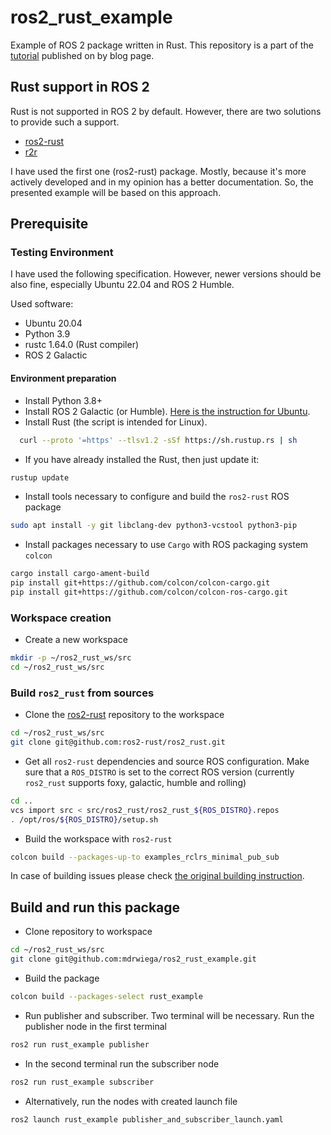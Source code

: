 # ros2_rust_example

Example of ROS 2 package written in Rust.
This repository is a part of the [tutorial](https://mdrwiega.com/ros2-with-rust/) published on by blog page.

## Rust support in ROS 2

Rust is not supported in ROS 2 by default. However, there are two solutions to provide such a support.
- [ros2-rust](https://github.com/ros2-rust/ros2_rust)
- [r2r](https://github.com/sequenceplanner/r2r)

I have used the first one (ros2-rust) package. Mostly, because it's more actively developed and in my opinion has a better documentation. So, the presented example will be based on this approach.

## Prerequisite

### Testing Environment

I have used the following specification. However, newer versions should be also fine, especially Ubuntu 22.04 and ROS 2 Humble.

Used software:
- Ubuntu 20.04
- Python 3.9
- rustc 1.64.0 (Rust compiler)
- ROS 2 Galactic

#### Environment preparation

- Install Python 3.8+
- Install ROS 2 Galactic (or Humble). [Here is the instruction for Ubuntu](https://docs.ros.org/en/galactic/Installation.html).
- Install Rust (the script is intended for Linux).
```bash
  curl --proto '=https' --tlsv1.2 -sSf https://sh.rustup.rs | sh
```

- If you have already installed the Rust, then just update it:
```bash
rustup update
```

- Install tools necessary to configure and build the `ros2-rust` ROS package
```bash
sudo apt install -y git libclang-dev python3-vcstool python3-pip
```

- Install packages necessary to use `Cargo` with ROS packaging system `colcon`
```bash
cargo install cargo-ament-build
pip install git+https://github.com/colcon/colcon-cargo.git
pip install git+https://github.com/colcon/colcon-ros-cargo.git
```

### Workspace creation

- Create a new workspace
```bash
mkdir -p ~/ros2_rust_ws/src
cd ~/ros2_rust_ws/src
```

### Build `ros2_rust` from sources

- Clone the [ros2-rust](https://github.com/ros2-rust/ros2_rust) repository to the workspace
```bash
cd ~/ros2_rust_ws/src
git clone git@github.com:ros2-rust/ros2_rust.git
```

- Get all `ros2-rust` dependencies and source ROS configuration. Make sure that a `ROS_DISTRO` is set to the correct ROS version (currently `ros2_rust` supports foxy, galactic, humble and rolling)
```bash
cd ..
vcs import src < src/ros2_rust/ros2_rust_${ROS_DISTRO}.repos
. /opt/ros/${ROS_DISTRO}/setup.sh
```

- Build the workspace with `ros2-rust`
```bash
colcon build --packages-up-to examples_rclrs_minimal_pub_sub
```
In case of building issues please check [the original building instruction](https://github.com/ros2-rust/ros2_rust/blob/main/docs/building.md).

## Build and run this package

- Clone repository to workspace
```bash
cd ~/ros2_rust_ws/src
git clone git@github.com:mdrwiega/ros2_rust_example.git
```

- Build the package
```bash
colcon build --packages-select rust_example
```

- Run publisher and subscriber. Two terminal will be necessary. Run the publisher node in the first terminal
```bash
ros2 run rust_example publisher
```

- In the second terminal run the subscriber node
```bash
ros2 run rust_example subscriber
```

- Alternatively, run the nodes with created launch file
```bash
ros2 launch rust_example publisher_and_subscriber_launch.yaml
```
